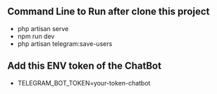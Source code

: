 ## Command Line to Run after clone this project
- php artisan serve
- npm run dev
- php artisan telegram:save-users

## Add this ENV token of the ChatBot
- TELEGRAM_BOT_TOKEN=your-token-chatbot